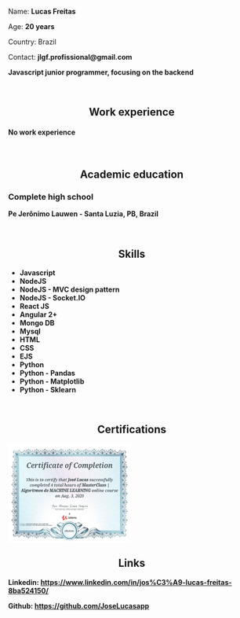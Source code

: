 <p>
  <p>Name: <span><b>Lucas Freitas</b></span></p>
  <p>Age: <span><b>20 years</b></span></p>
  <p>Country: <span><b></b>Brazil</span></p>
  <p>Contact: <b>jlgf.profissional@gmail.com</b></p>
  <p><b>Javascript junior programmer, focusing on the backend<b></p>
  <br />
</p>

<p>
  <h2 align='center'>Work experience</h2>
    <h4>No work experience</h4>
    <br />
  <h2 align='center'>Academic education</h2>
    <h3>Complete high school</h3>
    <p><b>Pe Jerônimo Lauwen - Santa Luzia, PB, Brazil</b></p>
    <br />
  <h2 align='center'>Skills</h2>
    <ul>
      <li>Javascript</li>
      <li>NodeJS</li>
      <li>NodeJS - MVC design pattern</li>
      <li>NodeJS - Socket.IO</li>
      <li>React JS</li>
      <li>Angular 2+</li>
      <li>Mongo DB</li>
      <li>Mysql</li>
      <li>HTML</li>
      <li>CSS</li>
      <li>EJS</li>
      <li>Python</li>
      <li>Python - Pandas</li>
      <li>Python - Matplotlib</li>
      <li>Python - Sklearn</li>
    </ul>
  <br />
  <h2 align='center'>Certifications</h2>
    <img align='center' src='certificate.jpg' width='250px' height='200px'>
  <br />
  <h2 align='center'>Links</h2>
    <p>Linkedin: <span><a href="https://www.linkedin.com/in/jos%C3%A9-lucas-freitas-8ba524150/">https://www.linkedin.com/in/jos%C3%A9-lucas-freitas-8ba524150/</a></span></p>
    <p>Github: <span><a href='https://github.com/JoseLucasapp'>https://github.com/JoseLucasapp</a></p>
</p>

